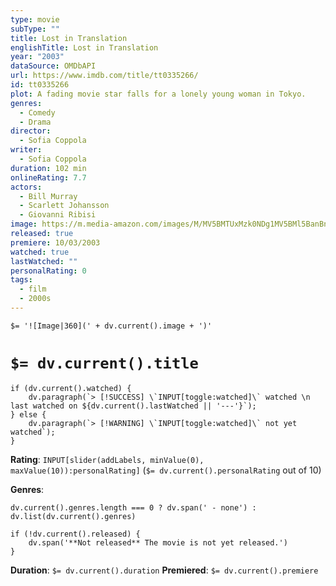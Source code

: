 ```yaml
---
type: movie
subType: ""
title: Lost in Translation
englishTitle: Lost in Translation
year: "2003"
dataSource: OMDbAPI
url: https://www.imdb.com/title/tt0335266/
id: tt0335266
plot: A fading movie star falls for a lonely young woman in Tokyo.
genres:
  - Comedy
  - Drama
director:
  - Sofia Coppola
writer:
  - Sofia Coppola
duration: 102 min
onlineRating: 7.7
actors:
  - Bill Murray
  - Scarlett Johansson
  - Giovanni Ribisi
image: https://m.media-amazon.com/images/M/MV5BMTUxMzk0NDg1MV5BMl5BanBnXkFtZTgwNDg0NjkxMDI@._V1_SX300.jpg
released: true
premiere: 10/03/2003
watched: true
lastWatched: ""
personalRating: 0
tags:
  - film
  - 2000s
---
```


`$= '![Image|360](' + dv.current().image + ')'`

# `$= dv.current().title`

```dataviewjs
if (dv.current().watched) {
	dv.paragraph(`> [!SUCCESS] \`INPUT[toggle:watched]\` watched \n last watched on ${dv.current().lastWatched || '---'}`);
} else {
	dv.paragraph(`> [!WARNING] \`INPUT[toggle:watched]\` not yet watched`);
}
```

**Rating**:  `INPUT[slider(addLabels, minValue(0), maxValue(10)):personalRating]` (`$= dv.current().personalRating` out of 10)

**Genres**:
```dataviewjs
dv.current().genres.length === 0 ? dv.span(' - none') : dv.list(dv.current().genres)
```

```dataviewjs
if (!dv.current().released) {
	dv.span('**Not released** The movie is not yet released.')
}
```
**Duration**:  `$= dv.current().duration`
**Premiered**: `$= dv.current().premiere`